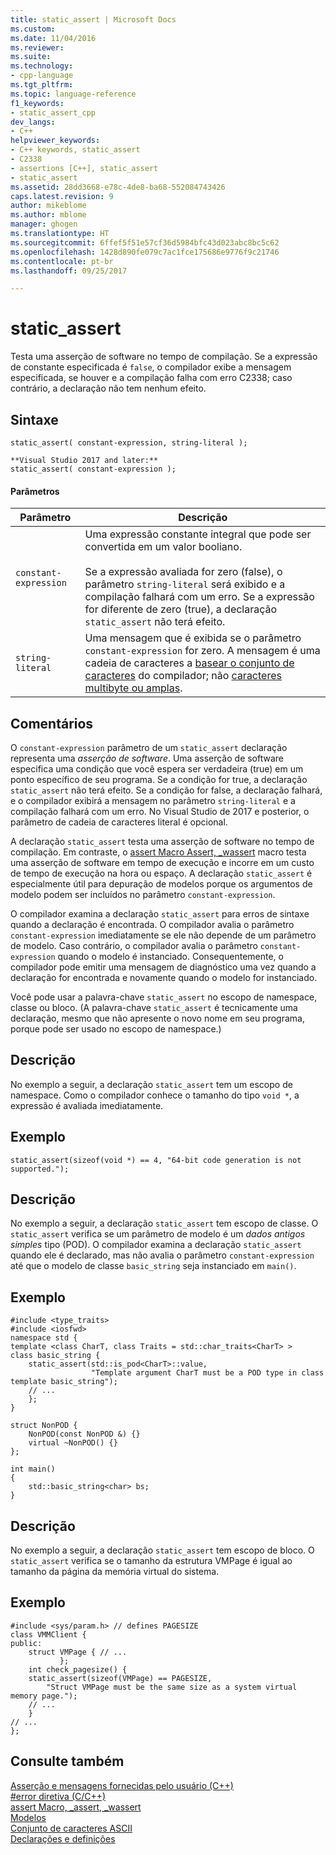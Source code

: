 ```yaml
---
title: static_assert | Microsoft Docs
ms.custom: 
ms.date: 11/04/2016
ms.reviewer: 
ms.suite: 
ms.technology:
- cpp-language
ms.tgt_pltfrm: 
ms.topic: language-reference
f1_keywords:
- static_assert_cpp
dev_langs:
- C++
helpviewer_keywords:
- C++ keywords, static_assert
- C2338
- assertions [C++], static_assert
- static_assert
ms.assetid: 28dd3668-e78c-4de8-ba68-552084743426
caps.latest.revision: 9
author: mikeblome
ms.author: mblome
manager: ghogen
ms.translationtype: HT
ms.sourcegitcommit: 6ffef5f51e57cf36d5984bfc43d023abc8bc5c62
ms.openlocfilehash: 1428d890fe079c7ac1fce175686e9776f9c21746
ms.contentlocale: pt-br
ms.lasthandoff: 09/25/2017

---
```

# <a name="staticassert"></a>static_assert
Testa uma asserção de software no tempo de compilação. Se a expressão de constante especificada é `false`, o compilador exibe a mensagem especificada, se houver e a compilação falha com erro C2338; caso contrário, a declaração não tem nenhum efeito.  
  
## <a name="syntax"></a>Sintaxe  
  
```   
static_assert( constant-expression, string-literal );  

**Visual Studio 2017 and later:**
static_assert( constant-expression ); 
```  
  
#### <a name="parameters"></a>Parâmetros  
  
|Parâmetro|Descrição|  
|---------------|-----------------|  
|`constant-expression`|Uma expressão constante integral que pode ser convertida em um valor booliano.<br /><br /> Se a expressão avaliada for zero (false), o parâmetro `string-literal` será exibido e a compilação falhará com um erro. Se a expressão for diferente de zero (true), a declaração `static_assert` não terá efeito.|  
|`string-literal`|Uma mensagem que é exibida se o parâmetro `constant-expression` for zero. A mensagem é uma cadeia de caracteres a [basear o conjunto de caracteres](../c-language/ascii-character-set.md) do compilador; não [caracteres multibyte ou amplas](../c-language/multibyte-and-wide-characters.md).|  
  
## <a name="remarks"></a>Comentários  
 O `constant-expression` parâmetro de um `static_assert` declaração representa uma *asserção de software*. Uma asserção de software especifica uma condição que você espera ser verdadeira (true) em um ponto específico de seu programa. Se a condição for true, a declaração `static_assert` não terá efeito. Se a condição for false, a declaração falhará, e o compilador exibirá a mensagem no parâmetro `string-literal` e a compilação falhará com um erro. No Visual Studio de 2017 e posterior, o parâmetro de cadeia de caracteres literal é opcional. 
  
 A declaração `static_assert` testa uma asserção de software no tempo de compilação. Em contraste, o [assert Macro Assert, _wassert](../c-runtime-library/reference/assert-macro-assert-wassert.md) macro testa uma asserção de software em tempo de execução e incorre em um custo de tempo de execução na hora ou espaço. A declaração `static_assert` é especialmente útil para depuração de modelos porque os argumentos de modelo podem ser incluídos no parâmetro `constant-expression`.  
  
 O compilador examina a declaração `static_assert` para erros de sintaxe quando a declaração é encontrada. O compilador avalia o parâmetro `constant-expression` imediatamente se ele não depende de um parâmetro de modelo. Caso contrário, o compilador avalia o parâmetro `constant-expression` quando o modelo é instanciado. Consequentemente, o compilador pode emitir uma mensagem de diagnóstico uma vez quando a declaração for encontrada e novamente quando o modelo for instanciado.  
  
 Você pode usar a palavra-chave `static_assert` no escopo de namespace, classe ou bloco. (A palavra-chave `static_assert` é tecnicamente uma declaração, mesmo que não apresente o novo nome em seu programa, porque pode ser usado no escopo de namespace.)  
  
## <a name="description"></a>Descrição  
 No exemplo a seguir, a declaração `static_assert` tem um escopo de namespace. Como o compilador conhece o tamanho do tipo `void *`, a expressão é avaliada imediatamente.  
  
## <a name="example"></a>Exemplo  
  
```  
static_assert(sizeof(void *) == 4, "64-bit code generation is not supported.");  
```  
  
## <a name="description"></a>Descrição  
 No exemplo a seguir, a declaração `static_assert` tem escopo de classe. O `static_assert` verifica se um parâmetro de modelo é um *dados antigos simples* tipo (POD). O compilador examina a declaração `static_assert` quando ele é declarado, mas não avalia o parâmetro `constant-expression` até que o modelo de classe `basic_string` seja instanciado em `main()`.  
  
## <a name="example"></a>Exemplo  
  
```  
#include <type_traits>  
#include <iosfwd>  
namespace std {  
template <class CharT, class Traits = std::char_traits<CharT> >  
class basic_string {  
    static_assert(std::is_pod<CharT>::value,  
                  "Template argument CharT must be a POD type in class template basic_string");  
    // ...  
    };  
}  
  
struct NonPOD {  
    NonPOD(const NonPOD &) {}  
    virtual ~NonPOD() {}  
};  
  
int main()  
{  
    std::basic_string<char> bs;  
}  
```  
  
## <a name="description"></a>Descrição  
 No exemplo a seguir, a declaração `static_assert` tem escopo de bloco. O `static_assert` verifica se o tamanho da estrutura VMPage é igual ao tamanho da página da memória virtual do sistema.  
  
## <a name="example"></a>Exemplo  
  
```  
#include <sys/param.h> // defines PAGESIZE  
class VMMClient {  
public:  
    struct VMPage { // ...   
           };  
    int check_pagesize() {  
    static_assert(sizeof(VMPage) == PAGESIZE,  
        "Struct VMPage must be the same size as a system virtual memory page.");  
    // ...  
    }  
// ...  
};  
```  
  
## <a name="see-also"></a>Consulte também  
 [Asserção e mensagens fornecidas pelo usuário (C++)](../cpp/assertion-and-user-supplied-messages-cpp.md)   
 [#error diretiva (C/C++)](../preprocessor/hash-error-directive-c-cpp.md)   
 [assert Macro, _assert, _wassert](../c-runtime-library/reference/assert-macro-assert-wassert.md)   
 [Modelos](../cpp/templates-cpp.md)   
 [Conjunto de caracteres ASCII](../c-language/ascii-character-set.md)   
 [Declarações e definições](declarations-and-definitions-cpp.md)
